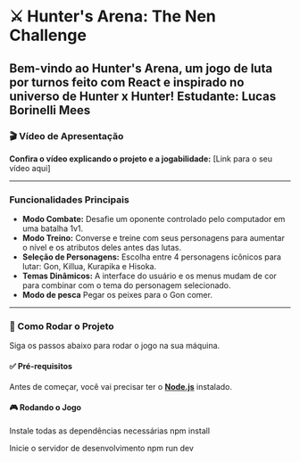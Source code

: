 # ⚔️ Hunter's Arena: The Nen Challenge

Bem-vindo ao Hunter's Arena, um jogo de luta por turnos feito com React e inspirado no universo de Hunter x Hunter!
Estudante: Lucas Borinelli Mees
---

### 🎬 Vídeo de Apresentação
**Confira o vídeo explicando o projeto e a jogabilidade:**
[Link para o seu vídeo aqui]

---

### Funcionalidades Principais
* **Modo Combate:** Desafie um oponente controlado pelo computador em uma batalha 1v1.
* **Modo Treino:** Converse e treine com seus personagens para aumentar o nível e os atributos deles antes das lutas.
* **Seleção de Personagens:** Escolha entre 4 personagens icônicos para lutar: Gon, Killua, Kurapika e Hisoka.
* **Temas Dinâmicos:** A interface do usuário e os menus mudam de cor para combinar com o tema do personagem selecionado.
* **Modo de pesca** Pegar os peixes para o Gon comer.

---

### 🚀 Como Rodar o Projeto

Siga os passos abaixo para rodar o jogo na sua máquina.

#### ✅ Pré-requisitos
Antes de começar, você vai precisar ter o **[Node.js](https://nodejs.org/en/)** instalado.

#### 🎮 Rodando o Jogo
Instale todas as dependências necessárias
npm install

Inicie o servidor de desenvolvimento
npm run dev
